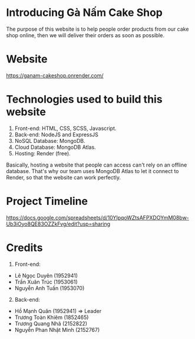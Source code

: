 # Introducing Gà Nấm Cake Shop
The purpose of this website is to help people order products from our cake shop online, then we will deliver their orders as soon as possible.

# Website
https://ganam-cakeshop.onrender.com/

# Technologies used to build this website
1. Front-end: HTML, CSS, SCSS, Javascript.
2. Back-end: NodeJS and ExpressJS
3. NoSQL Database: MongoDB.
4. Cloud Database: MongoDB Atlas.
5. Hosting: Render (free).

Basically, hosting a website that people can access can't rely on an offline database. That's why our team uses MongoDB Atlas to let it connect to Render, so that the website can work perfectly.

# Project Timeline
https://docs.google.com/spreadsheets/d/10YIpqoWZtsAFPXDOYmM08bw-Ub3iOyo8QE83OZZkFvg/edit?usp=sharing

# Credits
1. Front-end:
  - Lê Ngọc Duyên (1952941)
  - Trần Xuân Trúc (1953061)
  - Nguyễn Anh Tuấn (1953070)
2. Back-end:
  - Hồ Mạnh Quân (1952941) => Leader
  - Trương Toàn Khiêm (1852465)
  - Trương Quang Nhã (2152822)
  - Nguyễn Phan Nhật Minh (2152767)
